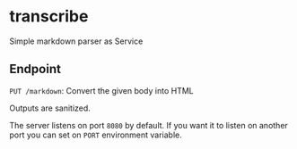 # transcribe
Simple markdown parser as Service


Endpoint
---

`PUT /markdown`: Convert the given body into HTML


Outputs are sanitized.

The server listens on port `8080` by default. If you want it to listen on another port you can set on `PORT` environment variable.
